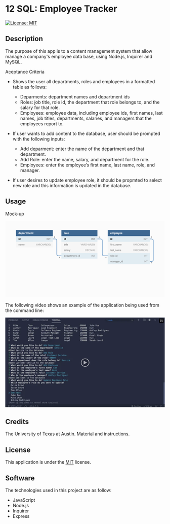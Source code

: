 # 12 SQL: Employee Tracker

[![License: MIT](https://img.shields.io/badge/License-MIT-yellow.svg)](https://opensource.org/licenses/MIT)

## Description

The purpose of this app is to a content management system that allow manage a company's employee data base, using Node.js, Inquirer and MySQL.

Aceptance Criteria

- Shows the user all departments, roles and employees in a formatted table as follows:

  - Deparments: department names and department ids
  - Roles: job title, role id, the department that role belongs to, and the salary for that role.
  - Employees: employee data, including employee ids, first names, last names, job titles, departments, salaries, and managers that the employees report to.

- If user wants to add content to the database, user should be prompted with the following inputs:

  - Add deparment: enter the name of the department and that department.
  - Add Role: enter the name, salary, and department for the role.
  - Employees: enter the employee’s first name, last name, role, and manager.

- If user desires to update employee role, it should be propmted to select new role and this information is updated in the database.

## Usage

Mock-up

![Mockup](docs/12-sql-homework-demo-01.png)

The following video shows an example of the application being used from the command line:

[![A video thumbnail shows the command-line employee management application with a play button overlaying the view.](docs/12-sql-homework-video-thumbnail.png)](https://2u-20.wistia.com/medias/2lnle7xnpk)

## Credits

The University of Texas at Austin. Material and instructions.

## License

This application is under the [MIT](https://opensource.org/licenses/MIT) license.

## Software

The technologies used in this project are as follow:

- JavaScript
- Node.js
- Inquirer
- Express
